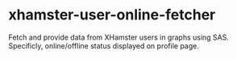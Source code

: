 # xhamster-user-online-fetcher
Fetch and provide data from XHamster users in graphs using SAS. Specificly, online/offline status displayed on profile page.
